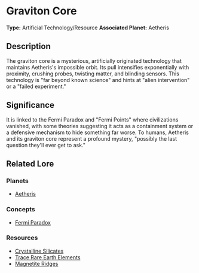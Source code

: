 # Graviton Core

**Type:** Artificial Technology/Resource
**Associated Planet:** Aetheris

## Description
The graviton core is a mysterious, artificially originated technology that maintains Aetheris's impossible orbit. Its pull intensifies exponentially with proximity, crushing probes, twisting matter, and blinding sensors. This technology is "far beyond known science" and hints at "alien intervention" or a "failed experiment."

## Significance
It is linked to the Fermi Paradox and "Fermi Points" where civilizations vanished, with some theories suggesting it acts as a containment system or a defensive mechanism to hide something far worse. To humans, Aetheris and its graviton core represent a profound mystery, "possibly the last question they'll ever get to ask."

## Related Lore

### Planets
*   [Aetheris](/planets/aetheris)

### Concepts
*   [Fermi Paradox](/concepts/fermi_paradox)

### Resources
*   [Crystalline Silicates](/resources/crystalline_silicates)
*   [Trace Rare Earth Elements](/resources/trace_rare_earth_elements)
*   [Magnetite Ridges](/resources/magnetite_ridges) 